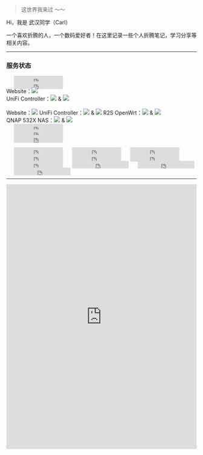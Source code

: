 > 这世界我来过 ～～

Hi，我是 武汉同学（Carl）

一个喜欢折腾的人，一个数码爱好者！在这里记录一些个人折腾笔记，学习分享等相关内容。

***

### 服务状态


<div style="text-align: left;">
  <iframe 
    style="margin-left: 20px; margin-bottom:-5px;" 
    frameborder="0" 
    scrolling="0" 
    width="130px"
    height="20px"
    src="https://img.shields.io/website?url=https%3A%2F%2Fsonglin.me%2Fimg%2Ffavicon.ico">
  </iframe>
</div>
<div style="text-align: left;">
  <iframe 
    style="margin-left: 20px; margin-bottom:-5px;" 
    frameborder="0" 
    scrolling="0" 
    width="130px"
    height="20px"
    src="https://img.shields.io/uptimerobot/ratio/m792805754-7e394083d5e0d9987eeb01f0"> & <img src="https://img.shields.io/uptimerobot/status/m792805754-7e394083d5e0d9987eeb01f0" style="display: inline-block;">
  </iframe>
</div>



<div style="text-align: left;">
    Website：<img src="https://img.shields.io/website?url=https%3A%2F%2Fsonglin.me%2Fimg%2Ffavicon.ico">
</div>
<div style="text-align: left;">
    UniFi Controller：<img src="https://img.shields.io/uptimerobot/ratio/m792805754-7e394083d5e0d9987eeb01f0" style="display: inline-block;"> & <img src="https://img.shields.io/uptimerobot/status/m792805754-7e394083d5e0d9987eeb01f0" style="display: inline-block;">
</div>

<br>


<div style="text-align: left; display: inline-block;">
    Website：<img src="https://img.shields.io/website?url=https%3A%2F%2Fsonglin.me%2Fimg%2Ffavicon.ico" style="display: inline-block;">
    UniFi Controller：<img src="https://img.shields.io/uptimerobot/ratio/m792805754-7e394083d5e0d9987eeb01f0" style="display: inline-block;"> & <img src="https://img.shields.io/uptimerobot/status/m792805754-7e394083d5e0d9987eeb01f0" style="display: inline-block;">
    R2S OpenWrt：<img src="https://img.shields.io/uptimerobot/ratio/m792805900-c8a50b879cc3c9a6f9572167" style="display: inline-block;"> & <img src="https://img.shields.io/uptimerobot/status/m792805900-c8a50b879cc3c9a6f9572167" style="display: inline-block;">
    <br>
    QNAP 532X NAS：<img src="https://img.shields.io/uptimerobot/ratio/m792798184-61716c065417c923ec86b020" style="display: inline-block;"> & <img src="https://img.shields.io/uptimerobot/status/m792798184-61716c065417c923ec86b020" style="display: inline-block;">
</div>





<div style="text-align: left;">
  <iframe 
    style="margin-left: 20px; margin-bottom:-5px;" 
    frameborder="0" 
    scrolling="0" 
    width="130px"
    height="20px"
    src="https://img.shields.io/youtube/channel/views/UCLY6gSsEwswCrDaFV__K1uw?style=social">
  </iframe>
</div>
<div style="text-align: left;">
  <iframe 
    style="margin-left: 20px; margin-bottom:-5px;" 
    frameborder="0" 
    scrolling="0" 
    width="130px"
    height="20px"
    src="https://img.shields.io/youtube/channel/views/UCLY6gSsEwswCrDaFV__K1uw?style=social">
  </iframe>
</div>
<div style="text-align: left;">
  <iframe 
    style="margin-left: 20px; margin-bottom:-5px;" 
    frameborder="0" 
    scrolling="0" 
    width="130px"
    height="20px"
    src="https://img.shields.io/youtube/channel/views/UCLY6gSsEwswCrDaFV__K1uw?style=social">
  </iframe>
</div>






<br>

<iframe style="margin-left: 20px; margin-bottom:-5px;" frameborder="0" scrolling="0" width="130px"
    height="20px"
    src="https://img.shields.io/youtube/channel/views/UCLY6gSsEwswCrDaFV__K1uw?style=social">
</iframe>
<iframe style="margin-left: 20px; margin-bottom:-5px;" frameborder="0" scrolling="0" width="130px"
    height="20px"
    src="https://img.shields.io/youtube/channel/subscribers/UCLY6gSsEwswCrDaFV__K1uw?style=social">
</iframe>
<iframe style="margin-left: 20px; margin-bottom:-5px;" frameborder="0" scrolling="0" width="130px"
    height="20px"
    src="https://img.shields.io/badge/dynamic/json?color=43A0D1&label=subscribers&query=%24.data.totalSubs&url=https%3A%2F%2Fapi.spencerwoo.com%2Fsubstats%2F%3Fsource%3Dbilibili%26queryKey%3D191193781&style=social&logo=bilibili">
</iframe>
<iframe style="margin-left: 20px; margin-bottom:-5px;" frameborder="0" scrolling="0" width="130px"
    height="20px"
    src="https://img.shields.io/badge/dynamic/json?color=%23df2029&label=Weibo&query=%24.data.totalSubs&url=https%3A%2F%2Fapi.spencerwoo.com%2Fsubstats%2F%3Fsource%3Dweibo%26queryKey%3D2965107404&style=social&logo=sina-weibo">
</iframe>
<iframe style="margin-left: 20px; margin-bottom:-5px;" frameborder="0" scrolling="0" width="130px"
    height="20px"
    src="https://img.shields.io/twitter/url?url=https://twitter.com/carlsonglin">
</iframe>
<iframe style="margin-left: 20px; margin-bottom:-5px;" frameborder="0" scrolling="0" width="130px"
    height="20px"
    src="https://img.shields.io/twitter/follow/carlsonglin?label=followers">
</iframe>
<iframe style="margin-left: 20px; margin-bottom:-5px;" frameborder="0" scrolling="0" width="130px"
    height="20px"
    src="https://img.shields.io/github/followers/CarlCit?style=social">
</iframe>
<iframe style="margin-left: 20px; margin-bottom:-5px;" frameborder="0" scrolling="0" width="150px"
    height="20px"
    src="https://img.shields.io/badge/dynamic/json?label=followers&query=%24.data.totalSubs&url=https%3A%2F%2Fapi.spencerwoo.com%2Fsubstats%2F%3Fsource%3Dinstagram%26queryKey%3Dcarl.songlin&style=social&logo=instagram">
</iframe>
<iframe style="margin-left: 20px; margin-bottom:-5px;" frameborder="0" scrolling="0" width="150px"
    height="20px"
    src="https://img.shields.io/badge/dynamic/json?label=subscribers&query=%24.data.totalSubs&url=https%3A%2F%2Fapi.spencerwoo.com%2Fsubstats%2F%3Fsource%3Dsspai%26queryKey%3Dhaijc&style=social&logo=Apache">
</iframe>
<iframe style="margin-left: 20px; margin-bottom:-5px;" frameborder="0" scrolling="0" width="150px"
    height="20px"
    src="https://img.shields.io/badge/dynamic/json?label=Subscribers&query=%24.data.totalSubs&url=https%3A%2F%2Fapi.spencerwoo.com%2Fsubstats%2F%3Fsource%3Dzhihu%26queryKey%3Dcarlsonglin&style=social&logo=zhihu">
</iframe>



***


<iframe src="https://songlin.me/uptime/" style="width: 100%;  height: 700px; border: 0"></iframe>

